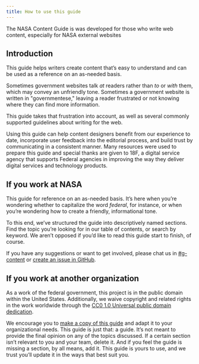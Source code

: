 ```yaml
---
title: How to use this guide
---
```


The NASA Content Guide is was developed for those who write web content, especially for NASA external websites 

## Introduction

This guide helps writers create content that’s easy to understand and can be used as a reference on an as-needed basis.

Sometimes government websites talk _at_ readers rather than _to_ or _with_ them, which may convey an unfriendly tone. Sometimes a government website is written in "governmentese," leaving a reader frustrated or not knowing where they can find more information. 

This guide takes that frustration into account, as well as several commonly supported guidelines about writing for the web.

Using this guide can help content designers benefit from our experience to date, incorporate user feedback into the editorial process, and build trust by communicating in a consistent manner. Many resources were used to prepare this guide and special thanks are given to 18F, 
a digital service agency that supports Federal agencies in improving the way they deliver digital services and technology products.



## If you work at NASA

This guide for reference on an as-needed basis. It’s here when you’re wondering whether to capitalize the word _federal_, for instance, or when you’re wondering how to create a friendly, informational tone.

To this end, we’ve structured the guide into descriptively named sections. Find the topic you’re looking for in our table of contents, or search by keyword. We aren’t opposed if you’d like to read this guide start to finish, of course.

If you have any suggestions or want to get involved, please chat us in [#g-content](https://18f.slack.com/archives/g-content) or [create an issue in GitHub](https://github.com/18F/content-guide/issues/new).

## If you work at another organization

As a work of the federal government, this project is in the public domain within the United States. Additionally, we waive copyright and related rights in the work worldwide through the [CC0 1.0 Universal public domain dedication](https://creativecommons.org/publicdomain/zero/1.0/legalcode).

We encourage you to [make a copy of this guide](https://github.com/18F/content-guide) and adapt it to your organizational needs. This guide is just that: a guide. It’s not meant to provide the final opinion on any of the topics discussed. If a certain section isn’t relevant to you and your team, delete it. And if you feel the guide is missing a section, by all means, add it. This guide is yours to use, and we trust you’ll update it in the ways that best suit you.
